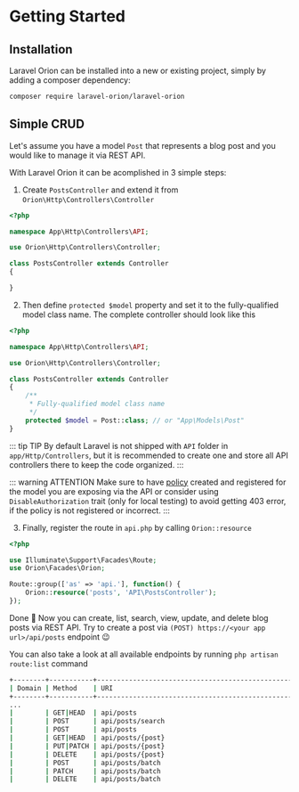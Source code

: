 # Getting Started

## Installation

Laravel Orion can be installed into a new or existing project, simply by adding a composer dependency:

```bash
composer require laravel-orion/laravel-orion
```

## Simple CRUD

Let's assume you have a model `Post` that represents a blog post and you would like to manage it via REST API.

With Laravel Orion it can be acomplished in 3 simple steps:

1. Create `PostsController` and extend it from `Orion\Http\Controllers\Controller`

```php
<?php

namespace App\Http\Controllers\API;

use Orion\Http\Controllers\Controller;

class PostsController extends Controller
{

}
```

2. Then define `protected $model` property and set it to the fully-qualified model class name. The complete controller should look like this

```php
<?php

namespace App\Http\Controllers\API;

use Orion\Http\Controllers\Controller;

class PostsController extends Controller
{
    /**
     * Fully-qualified model class name
     */
    protected $model = Post::class; // or "App\Models\Post"
}
```

::: tip TIP
By default Laravel is not shipped with `API` folder in `app/Http/Controllers`, but it is recommended to create one and store all API controllers there to keep the code organized.
:::

::: warning ATTENTION
Make sure to have [policy](https://laravel.com/docs/master/authorization#creating-policies) created and registered for the model you are exposing via the API or consider using `DisableAuthorization` trait (only for local testing) to avoid getting 403 error, if the policy is not registered or incorrect.
:::

3. Finally, register the route in `api.php` by calling `Orion::resource`

```php
<?php

use Illuminate\Support\Facades\Route;
use Orion\Facades\Orion;

Route::group(['as' => 'api.'], function() {
    Orion::resource('posts', 'API\PostsController');
});

```

Done :tada: Now you can create, list, search, view, update, and delete blog posts via REST API. Try to create a post via `(POST) https://<your app url>/api/posts` endpoint :wink:

You can also take a look at all available endpoints by running `php artisan route:list` command

```bash
+--------+-----------+-------------------------------------------------+----------------------------------------+---------------------------------------------------------------------------+-------------------------------------------------+
| Domain | Method    | URI                                             | Name                                   | Action                                                                    | Middleware                                      |
+--------+-----------+-------------------------------------------------+----------------------------------------+---------------------------------------------------------------------------+-------------------------------------------------+
...
|        | GET|HEAD  | api/posts                                       | api.posts.index                        | App\Http\Controllers\API\PostsController@index                            | api                                             |
|        | POST      | api/posts/search                                | api.posts.search                       | App\Http\Controllers\API\PostsController@index                            | api                                             |
|        | POST      | api/posts                                       | api.posts.store                        | App\Http\Controllers\API\PostsController@store                            | api                                             |
|        | GET|HEAD  | api/posts/{post}                                | api.posts.show                         | App\Http\Controllers\API\PostsController@show                             | api                                             |  
|        | PUT|PATCH | api/posts/{post}                                | api.posts.update                       | App\Http\Controllers\API\PostsController@update                           | api                                             |
|        | DELETE    | api/posts/{post}                                | api.posts.destroy                      | App\Http\Controllers\API\PostsController@destroy                          | api                                             |
|        | POST      | api/posts/batch                                 | api.posts.batchStore                   | App\Http\Controllers\API\PostsController@batchStore                       | api                                             |
|        | PATCH     | api/posts/batch                                 | api.posts.batchUpdate                  | App\Http\Controllers\API\PostsController@batchUpdate                      | api                                             |
|        | DELETE    | api/posts/batch                                 | api.posts.batchDestroy                 | App\Http\Controllers\API\PostsController@batchDestroy                     | api                                             |
```
